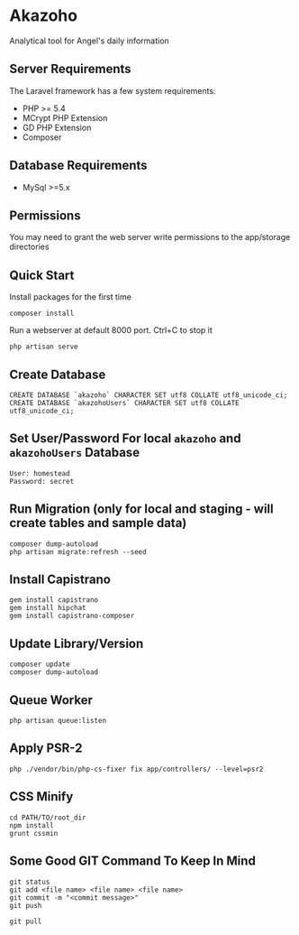 Akazoho
========

Analytical tool for Angel's daily information 

## Server Requirements

The Laravel framework has a few system requirements:

* PHP >= 5.4
* MCrypt PHP Extension
* GD PHP Extension
* Composer

## Database Requirements

* MySql >=5.x

## Permissions

You may need to grant the web server write permissions to the app/storage directories

## Quick Start

Install packages for the first time

    composer install

Run a webserver at default 8000 port. Ctrl+C to stop it

    php artisan serve

## Create Database

    CREATE DATABASE `akazoho` CHARACTER SET utf8 COLLATE utf8_unicode_ci;
    CREATE DATABASE `akazohoUsers` CHARACTER SET utf8 COLLATE utf8_unicode_ci;

## Set User/Password For local `akazoho` and `akazohoUsers` Database
    
    User: homestead
    Password: secret

## Run Migration (only for local and staging - will create tables and sample data)

    composer dump-autoload
    php artisan migrate:refresh --seed
    
## Install Capistrano

    gem install capistrano
    gem install hipchat
    gem install capistrano-composer

## Update Library/Version

    composer update
    composer dump-autoload

## Queue Worker

    php artisan queue:listen

## Apply PSR-2

    php ./vendor/bin/php-cs-fixer fix app/controllers/ --level=psr2

## CSS Minify

    cd PATH/TO/root_dir
    npm install
    grunt cssmin
    
## Some Good GIT Command To Keep In Mind

    git status
    git add <file name> <file name> <file name>
    git commit -m "<commit message>"
    git push
    
    git pull